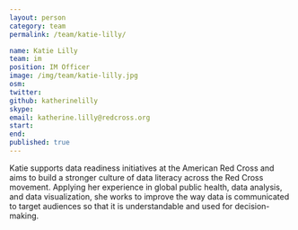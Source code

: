 ```yaml
---
layout: person
category: team
permalink: /team/katie-lilly/

name: Katie Lilly
team: im
position: IM Officer
image: /img/team/katie-lilly.jpg
osm:
twitter:
github: katherinelilly
skype:
email: katherine.lilly@redcross.org
start:
end:
published: true
---
```

Katie supports data readiness initiatives at the American Red Cross and aims to build a stronger culture of data literacy across the Red Cross movement. Applying her experience in global public health, data analysis, and data visualization, she works to improve the way data is communicated to target audiences so that it is understandable and used for decision-making.
